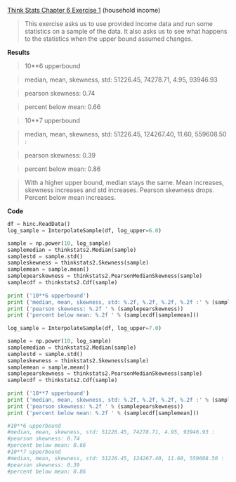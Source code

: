 [Think Stats Chapter 6 Exercise 1](http://greenteapress.com/thinkstats2/html/thinkstats2007.html#toc60) (household income)

>This exercise asks us to use provided income data and run some statistics on a sample of the data. It also asks us to see what happens to the statistics when the upper bound assumed changes.

**Results**
>10**6 upperbound

>median, mean, skewness, std: 51226.45, 74278.71, 4.95, 93946.93

>pearson skewness: 0.74 

>percent below mean: 0.66 

>10**7 upperbound

>median, mean, skewness, std: 51226.45, 124267.40, 11.60, 559608.50 :

>pearson skewness: 0.39 

>percent below mean: 0.86

>With a higher upper bound, median stays the same.  Mean increases, skewness increases and std increases.  Pearson skewness drops.  Percent below mean increases.

**Code**

```python
df = hinc.ReadData()
log_sample = InterpolateSample(df, log_upper=6.0)

sample = np.power(10, log_sample)
samplemedian = thinkstats2.Median(sample)
samplestd = sample.std()
sampleskewness = thinkstats2.Skewness(sample)
samplemean = sample.mean()
samplepearskewness = thinkstats2.PearsonMedianSkewness(sample)
samplecdf = thinkstats2.Cdf(sample)
   
print ('10**6 upperbound')   
print ('median, mean, skewness, std: %.2f, %.2f, %.2f, %.2f :' % (samplemedian, samplemean, sampleskewness, samplestd))
print ('pearson skewness: %.2f ' % (samplepearskewness))
print ('percent below mean: %.2f ' % (samplecdf[samplemean]))
    
log_sample = InterpolateSample(df, log_upper=7.0)

sample = np.power(10, log_sample)
samplemedian = thinkstats2.Median(sample)
samplestd = sample.std()
sampleskewness = thinkstats2.Skewness(sample)
samplemean = sample.mean()
samplepearskewness = thinkstats2.PearsonMedianSkewness(sample)
samplecdf = thinkstats2.Cdf(sample)
   
print ('10**7 upperbound')   
print ('median, mean, skewness, std: %.2f, %.2f, %.2f, %.2f :' % (samplemedian, samplemean, sampleskewness, samplestd))
print ('pearson skewness: %.2f ' % (samplepearskewness))
print ('percent below mean: %.2f ' % (samplecdf[samplemean]))

#10**6 upperbound
#median, mean, skewness, std: 51226.45, 74278.71, 4.95, 93946.93 :
#pearson skewness: 0.74 
#percent below mean: 0.66 
#10**7 upperbound
#median, mean, skewness, std: 51226.45, 124267.40, 11.60, 559608.50 :
#pearson skewness: 0.39 
#percent below mean: 0.86
```

